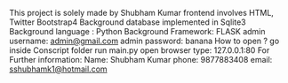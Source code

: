 This project is solely made by Shubham Kumar
frontend involves HTML, Twitter Bootstrap4
Background database implemented in Sqlite3
Background language : Python
Background Framework: FLASK
admin username: admin@gmail.com
admin password: banana
How to open ?
	go inside Conscript folder
	run main.py
	open browser type: 127.0.0.1:80
For Further information: 
	Name: Shubham Kumar
	phone: 9877883408
	email: sshubhamk1@hotmail.com